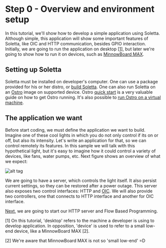 # Step 0 - Overview and environment setup

In this tutorial, we'll show how to develop a simple application using
Soletta. Although simple, this application will show some important
features of Soletta, like OIC and HTTP communication, besides GPIO
interaction.
Initially, we are going to run the application on desktop [[1](#footnote_01)], but
later we're going to show how to run it on devices, such as [MinnowBoard
MAX](http://wiki.minnowboard.org/MinnowBoard_Wiki_Home).

## Setting up Soletta

Soletta must be installed on developer's computer. One can use a package
provided for his or her distro, or [build Soletta](https://github.com/solettaproject/soletta/wiki/How-to-start).
One can also run Soletta on an [Ostro](https://ostroproject.org/) image
on supported device. Ostro [quick start](https://ostroproject.org/documentation/quick_start/quick_start.html)
is a very valuable guide on how to get Ostro running.
It's also possible to [run Ostro on a virtual machine](https://ostroproject.org/documentation/howtos/booting-and-installation.html#running-ostro-os-in-a-virtualbox-vm).

## The application we want

Before start coding, we must define the application we want to build.
Imagine one of these cool lights in which you do not only control if
its on or off, but also its intensity. Let's write an application for
that, so we can control remotely its features. In this sample we will
talk with this hypothetical light, but it's easy to imagine how it could
control a variety of devices, like fans, water pumps, etc.
Next figure shows an overview of what we expect:

![alt tag](diagram1.png)

We are going to have a server, which controls the light itself. It also
persist current settings, so they can be restored after a power outage.
This server also exposes two control interfaces: HTTP and [OIC](http://openinterconnect.org/).
We will also provide two controllers, one that connects to HTTP interface
and another for OIC interface.

[Next](../step1/tutorial.md), we are going to start our HTTP server and Flow Based Programming.

<a name="footnote_01">[1]</a> On this tutorial, 'desktop' refers to the machine a developer
is using to develop application. In opposition, 'device' is used
to refer to a small low-end device, like a MinnowBoard MAX [2].

[2] We're aware that MinnowBoard MAX is not so 'small low-end' =D

